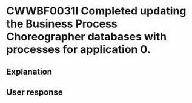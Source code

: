 # CWWBF0031I Completed updating the Business Process Choreographer databases with processes for application 0.

## Explanation

## User response